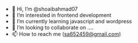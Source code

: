 - 👋 Hi, I’m @shoaibahmad07
- 👀 I’m interested in frontend development
- 🌱 I’m currently learning javascript and wordpress
- 💞️ I’m looking to collaborate on ....
- 📫 How to reach me (sa652459@gmail.com)

<!---
shoaibahmad07/shoaibahmad07 is a ✨ special ✨ repository because its `README.md` (this file) appears on your GitHub profile.
You can click the Preview link to take a look at your changes.
--->
